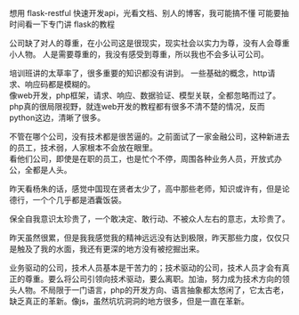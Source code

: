 想用 flask-restful 快速开发api，光看文档、别人的博客，我可能搞不懂
可能要抽时间看一下专门讲 flask的教程


公司缺了对人的尊重，在小公司这是很现实，现实社会以实力为尊，没有人会尊重小人物。
人是需要尊重的，我没有感受到尊重，所以我也不会多认可公司。

培训班讲的太草率了，很多重要的知识都没有讲到。  一些基础的概念，http请求、响应码都是模糊的。  
像web开发，php框架，请求、响应、数据验证、模型关联，全都忽略而过了。  
php真的很局限视野，就连web开发的教程都有很多不清不楚的情况，反而python这边，清晰了很多。  

不管在哪个公司，没有技术都是很苦逼的。之前面试了一家金融公司，这种新进去的员工，技术弱，人家根本不会放在眼里。  
看他们公司，即使是在职的员工，也是忙个不停，周围各种业务人员，开放式办公，全都是人头。  

昨天看杨朱的话，感觉中国现在贤者太少了，高中那些老师，知识或许有，但是论德行，一个个几乎都是酒囊饭袋。  

保全自我意识太珍贵了，一个敢决定、敢行动、不被众人左右的意志，太珍贵了。  

昨天虽然很累，但是我我感觉我的精神远远没有达到极限，昨天那些力度，仅仅只是触及了我的水面，我还有更深的地方没有被挖掘出来。  

业务驱动的公司，技术人员基本是干苦力的；技术驱动的公司，技术人员才会有真正的尊重。要么将公司引领向技术驱动，要么离职。加油，努力成为技术方向的领头人物。不局限于一门语言，php的开发方向、语言抽象都太悠闲了，它太古老，缺乏真正的革新。像js，虽然坑坑洞洞的地方很多，但是一直在革新。  

